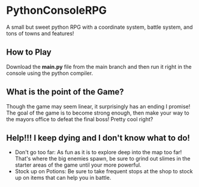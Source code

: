 # PythonConsoleRPG
A small but sweet python RPG with a coordinate system, battle system, and tons of towns and features!

## How to Play
Download the **main.py** file from the main branch and then run it right in the console using the python compiler.

## What is the point of the Game?
Though the game may seem linear, it surprisingly has an ending I promise!
The goal of the game is to become strong enough, then make your way to the mayors office to defeat the final boss! Pretty cool right?

## Help!!! I keep dying and I don't know what to do!

- Don't go too far: As fun as it is to explore deep into the map too far! That's where the big enemies spawn, be sure to grind out slimes in the starter areas of the game until your more powerful.
- Stock up on Potions: Be sure to take frequent stops at the shop to stock up on items that can help you in battle.
